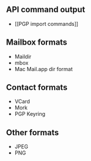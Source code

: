## API command output
* [[PGP import commands]]

## Mailbox formats
* Maildir
* mbox
* Mac Mail.app dir format

## Contact formats
* VCard
* Mork
* PGP Keyring

## Other formats
* JPEG
* PNG